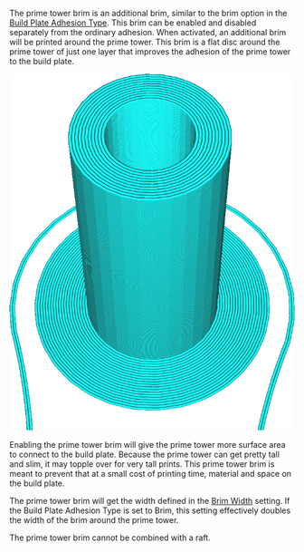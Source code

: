 The prime tower brim is an additional brim, similar to the brim option in the [Build Plate Adhesion Type](../platform_adhesion/adhesion_type.md). This brim can be enabled and disabled separately from the ordinary adhesion. When activated, an additional brim will be printed around the prime tower. This brim is a flat disc around the prime tower of just one layer that improves the adhesion of the prime tower to the build plate.

![The adhesion is set to skirt, but there is still a brim around the prime tower](../../../articles/images/prime_tower_brim_enable.png)

Enabling the prime tower brim will give the prime tower more surface area to connect to the build plate. Because the prime tower can get pretty tall and slim, it may topple over for very tall prints. This prime tower brim is meant to prevent that at a small cost of printing time, material and space on the build plate.

The prime tower brim will get the width defined in the [Brim Width](../platform_adhesion/brim_width.md) setting. If the Build Plate Adhesion Type is set to Brim, this setting effectively doubles the width of the brim around the prime tower.

The prime tower brim cannot be combined with a raft.